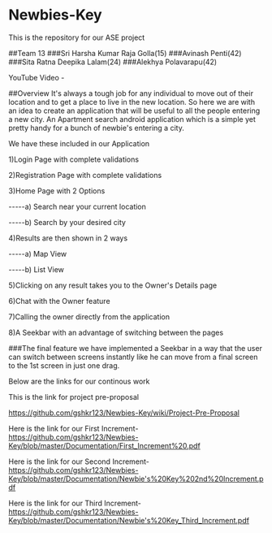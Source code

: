 # Newbies-Key
This is the repository for our ASE project

##Team 13
###Sri Harsha Kumar Raja Golla(15)
###Avinash Penti(42)
###Sita Ratna Deepika Lalam(24)
###Alekhya Polavarapu(42)

YouTube Video - 

##Overview
It's always a tough job for any individual to move out of their location and to get a place to live in the new location. So here we are with an idea to create an application that will be useful to all the people entering a new city. An Apartment search android application which is a simple yet pretty handy for a bunch of newbie's entering a city.

We have these included in our Application

1)Login Page with complete validations

2)Registration Page with complete validations

3)Home Page with 2 Options
  
  -----a) Search near your current location
  
  -----b) Search by your desired city

4)Results are then shown in 2 ways
  
  -----a) Map View
  
  -----b) List View

5)Clicking on any result takes you to the Owner's Details page

6)Chat with the Owner feature

7)Calling the owner directly from the application

8)A Seekbar with an advantage of switching between the pages


###The final feature we have implemented a Seekbar in a way that the user can switch between screens instantly like he can move from a final screen to the 1st screen in just one drag.

Below are the links for our continous work

This is the link for project pre-proposal

https://github.com/gshkr123/Newbies-Key/wiki/Project-Pre-Proposal

Here is the link for our First Increment-
https://github.com/gshkr123/Newbies-Key/blob/master/Documentation/First_Increment%20.pdf

Here is the link for our Second Increment-
https://github.com/gshkr123/Newbies-Key/blob/master/Documentation/Newbie's%20Key%202nd%20Increment.pdf

Here is the link for our Third Increment-
https://github.com/gshkr123/Newbies-Key/blob/master/Documentation/Newbie's%20Key_Third_Increment.pdf
